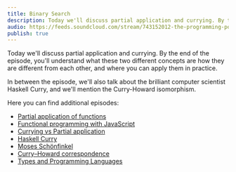 ```yaml
---
title: Binary Search
description: Today we'll discuss partial application and currying. By the end of the episode, you'll understand what these two different concepts are how they are different from each other, and where you can apply them in practice. In between the episode, we'll also talk about the brilliant computer scientist Haskell Curry, and we'll mention the Curry-Howard isomorphism.
audio: https://feeds.soundcloud.com/stream/743152012-the-programming-podcast-episode-3-partial-application-not-currying.mp3
publish: true
---
```


Today we'll discuss partial application and currying. By the end of the episode, you'll understand what these two different concepts are how they are different from each other, and where you can apply them in practice.

In between the episode, we'll also talk about the brilliant computer scientist Haskell Curry, and we'll mention the Curry-Howard isomorphism.

Here you can find additional episodes:

- [Partial application of functions](https://hackernoon.com/partial-application-of-functions-dbe7d9b80760)
- [Functional programming with JavaScript](https://blog.mgechev.com/2013/01/21/functional-programming-with-javascript/)
- [Currying vs Partial application](https://towardsdatascience.com/javascript-currying-vs-partial-application-4db5b2442be8)
- [Haskell Curry](https://en.wikipedia.org/wiki/Haskell_Curry)
- [Moses Schönfinkel](https://en.wikipedia.org/wiki/Moses_Sch%C3%B6nfinkel)
- [Curry–Howard correspondence](https://en.wikipedia.org/wiki/Curry%E2%80%93Howard_correspondence)
- [Types and Programming Languages](https://www.cis.upenn.edu/~bcpierce/tapl/)

